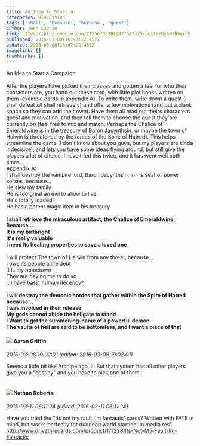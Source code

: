 ```yaml
---
title: An Idea to Start a
categories: Discussion
tags: ['shall', 'because', 'because', 'quest']
author: josh savoie
link: https://plus.google.com/112567082028477545375/posts/QshWSNbqrnB
published: 2016-03-08T16:47:22.457Z
updated: 2016-03-08T16:47:22.457Z
imagelink: []
thumblinks: []
---
```


An Idea to Start a Campaign<br /><br />After the players have picked their classes and gotten a feel for who their characters are, you hand out these card, with little plot hooks written on them (example cards in appendix A). To write them, write down a quest (I shall defeat x/I shall retrieve y) and offer a few motivations (and put a blank space so they can add their own). Have them all read out theirs characters quest and motivation, and then tell them to choose the quest they are currently on (feel free to mix and match. Perhaps the Chalice of Emeraldwine is in the treasury of Baron Jacynthsin, or maybe the town of Halwin is threatened by the forces of the Spire of Hatred). This helps streamline the game (I don&#39;t know about you guys, but my players are kinda indecisive), and lets you have some ideas flying around, but still give the players a lot of choice. I have tried this twice, and it has went well both times.<br />Appendix A:<br />I shall destroy the vampire lord, Baron Jacynthsin, in his seat of power xerxes, because...<br />He slew my family<br />He is too great an evil to allow to live.<br />He&#39;s totally loaded!<br />He has a potent magic item in his treasury<br /><i>__________________</i><br />I shall retrieve the miraculous artifact, the Chalice of Emeraldwine, Because...<br />It is my birthright<br />It&#39;s really valuable<br />I need its healing properties to save a loved one<br /><i>__________________</i><br />I will protect The town of Halwin from any threat, because...<br />I owe its people a life debt<br />It is my hometown<br />They are paying me to do so<br />...I have basic human decency?<br /><i>__________________</i><br />I will destroy the demonic hordes that gather within the Spire of Hatred because...<br />I was involved in their release<br />My gods cannot abide the hellgate to stand<br />I Want to get the summoning-name of a powerful demon<br />The vaults of hell are said to be bottomless, and I want a piece of that<br /><i>__________________</i>
<div id='comment z12kfnlors32jnrgi04ce3xbjvjpxluoc2w'>
  <h4><img src='{{site.baseurl}}//images/avatars/103667855585775066713_photo.jpg'> Aaron Griffin</h4>
      <p><cite>2016-03-08 19:02:01 (edited: 2016-03-08 19:02:01)</cite></p>
        <p>Seems a little bit like Archipelago III. But that system has all other players give you a &quot;destiny&quot; and you have to pick one of them.<br /><br /></p>
</div>
        

<div id='comment z12kfnlors32jnrgi04ce3xbjvjpxluoc2w'>
  <h4><img src='{{site.baseurl}}//images/avatars/117646243340764868749_photo.jpg'> Nathan Roberts</h4>
      <p><cite>2016-03-11 06:11:24 (edited: 2016-03-11 06:11:24)</cite></p>
        <p>Have you tried the &quot;Its not my fault I&#39;m fantastic&#39; cards? Written with FATE in mind, but works perfectly for dungeon world starting &#39;In media res&#39;.<br /><a href="http://www.drivethrucards.com/product/171228/Its-Not-My-Fault-Im-Fantastic" class="ot-anchor">http://www.drivethrucards.com/product/171228/Its-Not-My-Fault-Im-Fantastic</a></p>
</div>
        